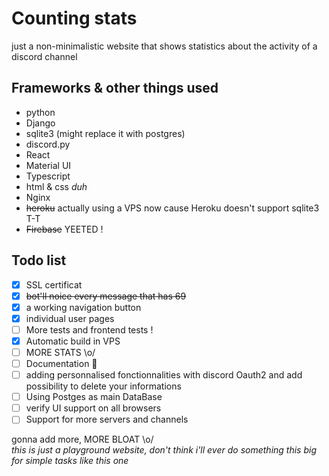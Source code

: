 # Counting stats

just a non-minimalistic website that shows statistics about the activity of a discord channel

## Frameworks & other things used

- python
- Django
- sqlite3 (might replace it with postgres)
- discord.py
- React
- Material UI
- Typescript
- html & css _duh_
- Nginx
- ~~heroku~~ actually using a VPS now cause Heroku doesn't support sqlite3 T-T
- ~~Firebase~~ YEETED !

## Todo list

- [X] SSL certificat 
- [X] ~~bot'll noice every message that has 69~~
- [X] a working navigation button
- [X] individual user pages
- [ ] More tests and frontend tests !
- [X] Automatic build in VPS
- [ ] MORE STATS \o/
- [ ] Documentation :eyes:
- [ ] adding personnalised fonctionnalities with discord Oauth2 and add possibility to delete your informations
- [ ] Using Postges as main DataBase
- [ ] verify UI support on all browsers
- [ ] Support for more servers and channels

gonna add more, MORE BLOAT \o/  
_this is just a playground website, don't think i'll ever do something this big for simple tasks like this one_
